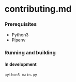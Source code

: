 # contributing.md

### Prerequisites

- Python3
- Pipenv

### Running and building

#### In development
```
python3 main.py
```